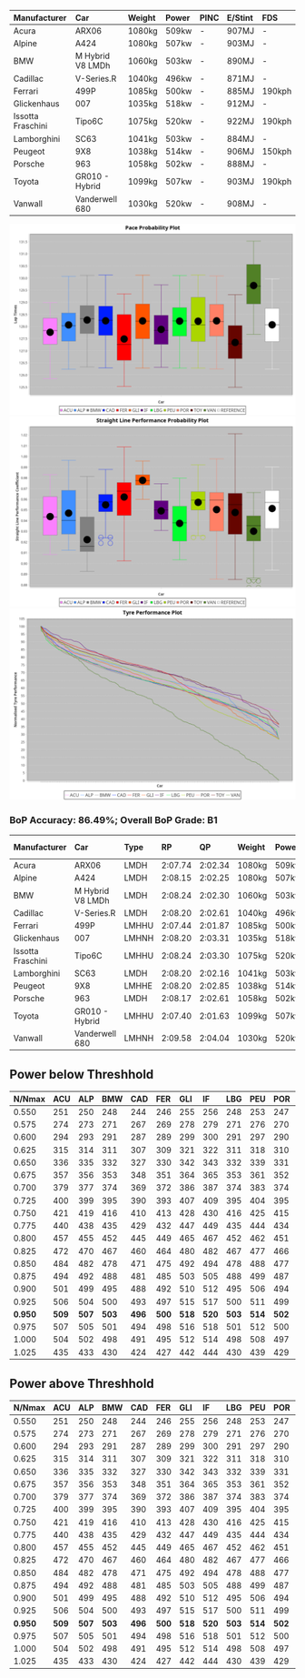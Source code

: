 |Manufacturer|Car|Weight|Power|PINC|E/Stint|FDS|
|:-|:-|:-|:-|:-|:-|:-|
|Acura|ARX06|1080kg|509kw|-|907MJ|-|
|Alpine|A424|1080kg|507kw|-|903MJ|-|
|BMW|M Hybrid V8 LMDh|1060kg|503kw|-|890MJ|-|
|Cadillac|V-Series.R|1040kg|496kw|-|871MJ|-|
|Ferrari|499P|1085kg|500kw|-|885MJ|190kph|
|Glickenhaus|007|1035kg|518kw|-|912MJ|-|
|Issotta Fraschini|Tipo6C|1075kg|520kw|-|922MJ|190kph|
|Lamborghini|SC63|1041kg|503kw|-|884MJ|-|
|Peugeot|9X8|1038kg|514kw|-|906MJ|150kph|
|Porsche|963|1058kg|502kw|-|888MJ|-|
|Toyota|GR010 - Hybrid|1099kg|507kw|-|903MJ|190kph|
|Vanwall|Vanderwell 680|1030kg|520kw|-|908MJ|-|

![PACECHART](./IMG/ACOMETHOD.png)
![STRAIGHTLINEPERFORMANCECHART](./IMG/ACOMETHOD_sp.png)
![TYREPERFORMANCECHART](./IMG/ACOMETHOD_tw.png)

### BoP Accuracy: 86.49%; Overall BoP Grade: B1
|Manufacturer|Car|Type|RP|QP|Weight|Power¹|Threshhold|PINC|Power²|E/Stint|AVG Vmax|FDS|RDLC|L/Stint|BOP-Grade|ModelAccuracy|ModelPoints|Match%|
|:-|:-|:-|:-|:-|:-|:-|:-|:-|:-|:-|:-|:-|:-|:-|:-|:-|:-|:-|
|Acura|ARX06|LMDH|2:07.74|2:02.34|1080kg|509kw|210.0kph|-|509kw|907MJ|300.55kph|-|0.99|25|-D1|100.00%|995|69.94%|
|Alpine|A424|LMDH|2:08.15|2:02.25|1080kg|507kw|210.0kph|-|507kw|903MJ|300.92kph|-|0.98|25|~A1|81.46%|523|100.00%|
|BMW|M Hybrid V8 LMDh|LMDH|2:08.24|2:02.30|1060kg|503kw|210.0kph|-|503kw|890MJ|297.36kph|-|1.01|25|~A1|98.60%|1690|100.00%|
|Cadillac|V-Series.R|LMDH|2:08.20|2:02.61|1040kg|496kw|210.0kph|-|496kw|871MJ|301.95kph|-|1.02|25|+A2|98.38%|1765|94.40%|
|Ferrari|499P|LMHHU|2:07.44|2:01.87|1085kg|500kw|210.0kph|-|500kw|885MJ|302.60kph|190kph|1.00|25|-C2|92.24%|2247|74.14%|
|Glickenhaus|007|LMHNH|2:08.20|2:03.31|1035kg|518kw|210.0kph|-|518kw|912MJ|308.18kph|-|0.96|25|+B1|96.18%|554|87.25%|
|Issotta Fraschini|Tipo6C|LMHHU|2:08.24|2:03.30|1075kg|520kw|210.0kph|-|520kw|922MJ|302.38kph|190kph|1.03|25|+A2|66.67%|96|93.00%|
|Lamborghini|SC63|LMDH|2:08.20|2:02.16|1041kg|503kw|210.0kph|-|503kw|884MJ|300.48kph|-|1.05|25|+A2|96.77%|419|93.04%|
|Peugeot|9X8|LMHHE|2:08.20|2:02.85|1038kg|514kw|210.0kph|-|514kw|906MJ|304.00kph|150kph|1.03|25|~A1|87.65%|1795|100.00%|
|Porsche|963|LMDH|2:08.17|2:02.61|1058kg|502kw|210.0kph|-|502kw|888MJ|301.85kph|-|1.01|25|~A1|96.81%|5438|100.00%|
|Toyota|GR010 - Hybrid|LMHHU|2:07.40|2:01.63|1099kg|507kw|210.0kph|-|507kw|903MJ|300.36kph|190kph|1.00|25|-C1|86.04%|1751|75.08%|
|Vanwall|Vanderwell 680|LMHNH|2:09.58|2:04.04|1030kg|520kw|210.0kph|-|520kw|908MJ|300.09kph|-|1.02|25|+E2|91.42%|501|51.06%|

## Power below Threshhold
|N/Nmax|ACU|ALP|BMW|CAD|FER|GLI|IF|LBG|PEU|POR|TOY|VAN|
|:-|:-|:-|:-|:-|:-|:-|:-|:-|:-|:-|:-|:-|
|0.550|251|250|248|244|246|255|256|248|253|247|250|256|
|0.575|274|273|271|267|269|278|279|271|276|270|273|279|
|0.600|294|293|291|287|289|299|300|291|297|290|293|300|
|0.625|315|314|311|307|309|321|322|311|318|310|314|322|
|0.650|336|335|332|327|330|342|343|332|339|331|335|343|
|0.675|357|356|353|348|351|364|365|353|361|352|356|365|
|0.700|379|377|374|369|372|386|387|374|383|374|377|387|
|0.725|400|399|395|390|393|407|409|395|404|395|399|409|
|0.750|421|419|416|410|413|428|430|416|425|415|419|430|
|0.775|440|438|435|429|432|447|449|435|444|434|438|449|
|0.800|457|455|452|445|449|465|467|452|462|451|455|467|
|0.825|472|470|467|460|464|480|482|467|477|466|470|482|
|0.850|484|482|478|471|475|492|494|478|488|477|482|494|
|0.875|494|492|488|481|485|503|505|488|499|487|492|505|
|0.900|501|499|495|488|492|510|512|495|506|494|499|512|
|0.925|506|504|500|493|497|515|517|500|511|499|504|517|
|**0.950**|**509**|**507**|**503**|**496**|**500**|**518**|**520**|**503**|**514**|**502**|**507**|**520**|
|0.975|507|505|501|494|498|516|518|501|512|500|505|518|
|1.000|504|502|498|491|495|512|514|498|508|497|502|514|
|1.025|435|433|430|424|427|442|444|430|439|429|433|444|

## Power above Threshhold
|N/Nmax|ACU|ALP|BMW|CAD|FER|GLI|IF|LBG|PEU|POR|TOY|VAN|
|:-|:-|:-|:-|:-|:-|:-|:-|:-|:-|:-|:-|:-|
|0.550|251|250|248|244|246|255|256|248|253|247|250|256|
|0.575|274|273|271|267|269|278|279|271|276|270|273|279|
|0.600|294|293|291|287|289|299|300|291|297|290|293|300|
|0.625|315|314|311|307|309|321|322|311|318|310|314|322|
|0.650|336|335|332|327|330|342|343|332|339|331|335|343|
|0.675|357|356|353|348|351|364|365|353|361|352|356|365|
|0.700|379|377|374|369|372|386|387|374|383|374|377|387|
|0.725|400|399|395|390|393|407|409|395|404|395|399|409|
|0.750|421|419|416|410|413|428|430|416|425|415|419|430|
|0.775|440|438|435|429|432|447|449|435|444|434|438|449|
|0.800|457|455|452|445|449|465|467|452|462|451|455|467|
|0.825|472|470|467|460|464|480|482|467|477|466|470|482|
|0.850|484|482|478|471|475|492|494|478|488|477|482|494|
|0.875|494|492|488|481|485|503|505|488|499|487|492|505|
|0.900|501|499|495|488|492|510|512|495|506|494|499|512|
|0.925|506|504|500|493|497|515|517|500|511|499|504|517|
|**0.950**|**509**|**507**|**503**|**496**|**500**|**518**|**520**|**503**|**514**|**502**|**507**|**520**|
|0.975|507|505|501|494|498|516|518|501|512|500|505|518|
|1.000|504|502|498|491|495|512|514|498|508|497|502|514|
|1.025|435|433|430|424|427|442|444|430|439|429|433|444|
